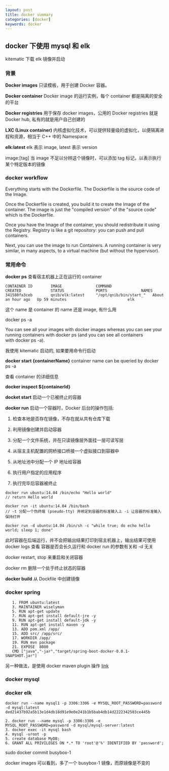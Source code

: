```yaml
---
layout: post
title: docker summary
categories: [docker]
keywords: docker
---
```


## docker 下使用 mysql 和 elk

kitematic 下载 elk 镜像并启动

### 背景

**Docker images** 只读模板，用于创建 Docker 容器。

**Docker container** Docker image 的运行实例，每个 container 都是隔离的安全的平台

**Docker registries** 用于保存 docker images，公用的 Docker registries 就是 Docker hub, 私有的就是用户自己创建的

**LXC (Linux container)** 内核虚拟化技术，可以提供轻量级的虚拟化，以便隔离进程和资源，相当于 C++ 中的 Namespace

**elk:latest** elk 表示 image, latest 表示 version

image:[tag] 当 image 不足以分辨这个镜像时，可以添加 tag 标记，以表示执行某个特定版本的镜像

### docker workflow

Everything starts with the Dockerfile. The Dockerfile is the source code of the Image.

Once the Dockerfile is created, you build it to create the Image of the container. 
The image is just the "compiled version" of the "source code" which is the Dockerfile.

Once you have the Image of the container, you should redistribute it using the Registry. Registry is like a git repository: 
you can push and pull containers.

Next, you can use the image to run Containers. A running container is very similar, in many aspects, 
to a virtual machine (but without the hypervisor).

### 常用命令

**docker ps** 查看宿主机器上正在运行的 container

```
CONTAINER ID        IMAGE               COMMAND                  CREATED             STATUS              PORTS               NAMES
341580fa3ceb        qnib/elk:latest     "/opt/qnib/bin/start_"   About an hour ago   Up 59 minutes                           elk
```

这个 name 是 container 的 name 还是 image, 有什么用

docker ps -a

You can see all your images with docker images whereas you can see your running 
containers with docker ps (and you can see all containers with docker ps -a).

我使用 kitematic 启动的, 如果要用命令行启动

**docker start {containerName}** container name can be queried by docker ps -a

查看 container 的详细信息

**docker inspect ${containerId}**

**docket start** 启动一个已被终止的容器

**docker run** 启动一个容器时，Docker 后台的操作包括:
1. 检查本地是否存在镜像，不存在就从共有仓库下载

2. 利用镜像创建并启动容器

3. 分配一个文件系统，并在只读镜像层外面挂一层可读写层

4. 从宿主主机配置的网桥接口桥接一个虚拟接口到容器中

5. 从地址池中分配一个 IP 地址给容器

6. 执行用户指定的应用程序

7. 执行完毕后容器被终止

```
docker run ubuntu:14.04 /bin/echo "Hello world"
// return Hello world

docker run -it ubuntu:14.04 /bin/bash
// -t 分配一个伪终端 (pseudo-tty) 并绑定到容器的标准输入上 -i 让容器的标准输入保持打开
```

```
docker run -d ubuntu:14.04 /bin/sh -c "while true; do echo hello world; sleep 1; done"
```

此时容器在后端运行，并不会把输出结果打印到宿主机器上，输出结果可使用 docker logs 查看
容器是否会长久运行和 docker run 的参数有关和 -d 无关


docker restart, stop 来重启和关闭容器

docker rm 删除一个处于终止状态的容器

**docker build** 从 Dockfile 中创建镜像

### docker spring

```
   1. FROM ubuntu:latest  
   3. MAINTAINER wiselyman  
   5. RUN apt-get update  
   7. RUN apt-get install default-jre -y     
   9. RUN apt-get install default-jdk -y  
   11. RUN apt-get install maven -y  
   13. ADD pom.xml /app/  
   15. ADD src/ /app/src/  
   17. WORKDIR /app/  
   19. RUN mvn package  
   21. EXPOSE  8080     
   CMD ["java","-jar","target/spring-boot-docker-0.0.1-SNAPSHOT.jar"]  
```

另一种做法，是使用 docker maven plugin 操作 [link](http://www.open-open.com/lib/view/open1450684294167.html)

### docker mysql


### docker elk

```
docker run --name mysql1 -p 3306:3306 -e MYSQL_ROOT_PASSWORD=password -d mysql:latest
ded21437b92a5b13e1d4db18d91e9e0e241b1b5bab4db14d2222342503ce445b
```

```
2. docker run --name mysql -p 3306:3306 -e MYSQL_ROOT_PASSWORD=password -d mysql/mysql-server:latest
3. docker exec -it mysql bash
4. mysql -uroot -p
5. create database MyDB;
6. GRANT ALL PRIVILEGES ON *.* TO 'root'@'%' IDENTIFIED BY 'password';
```

sudo docker commit <CONTAINER ID> busybox-1

docker images 可以看到，多了一个 busybox-1 镜像，而原镜像是不变的

